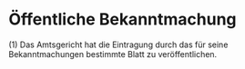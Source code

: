 # Öffentliche Bekanntmachung

(1) Das Amtsgericht hat die Eintragung durch das für seine Bekanntmachungen bestimmte Blatt zu veröffentlichen.